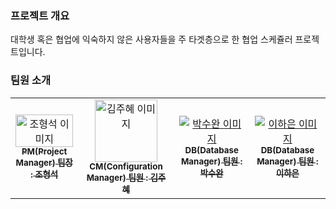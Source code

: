 

### 프로젝트 개요

대학생 혹은 협업에 익숙하지 않은 사용자들을 주 타겟층으로 한 협업 스케쥴러 프로젝트입니다.

### 팀원 소개

<table>
  <tbody>
    <tr>
      <td align="center"><a href="https://github.com/Passbob"><img src="![형석](https://github.com/user-attachments/assets/c7a661ff-6cc8-43dc-b519-6bb093d48c70)" width="100%", height="100%", alt="조형석 이미지"/><br/><sub><b>PM(Project Manager) 팀장 : 조형석 </b></sub></a><br/></td>
      <td align="center"><a href="https://github.com/JUHYE0925"><img src="![주혜](https://github.com/user-attachments/assets/69c82cf3-a3b1-4347-ad65-204d8d40595f)" width="100px", height="100px", alt="김주혜 이미지"/><br/><sub><b>CM(Configuration Manager) 팀원 : 김주혜 </b></sub></a><br/></td>
      <td align="center"><a href="https://github.com/suwanpp"><img src="width=100px", alt="박수완 이미지"/><br/><sub><b>DB(Database Manager) 팀원 : 박수완 </b></sub></a><br/></td>
      <td align="center"><a href="https://github.com/gkdsm"><img src="width=100px", alt="이하은 이미지"/><br/><sub><b>DB(Database Manager) 팀원 : 이하은 </b></sub></a><br/></td>
    </tr>
  </tbody>
</table>
